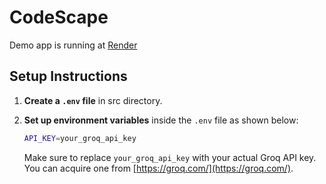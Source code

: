 # CodeScape

Demo app is running at [Render](https://codescape.onrender.com/)

## Setup Instructions

1. **Create a `.env` file** in src directory.
2. **Set up environment variables** inside the `.env` file as shown below:

   ```bash
   API_KEY=your_groq_api_key
   ```

   Make sure to replace `your_groq_api_key` with your actual Groq API key. You can acquire one from [https://groq.com/](https://groq.com/).
